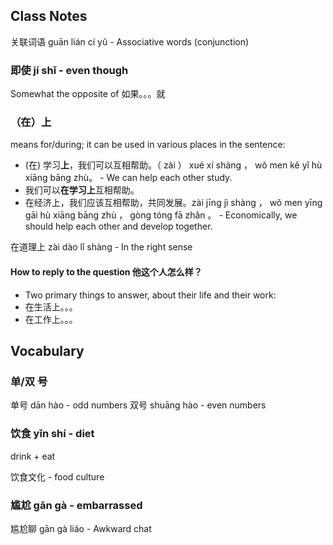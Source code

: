 
## Class Notes

关联词语 guān lián cí yǔ - Associative words (conjunction)

### 即使 jí shǐ - even though

Somewhat the opposite of 如果。。。就


### （在）上

means for/during; it can be used in various places in the sentence:

- (在) 学习**上**，我们可以互相帮助。（ zài ） xué xí shàng ， wǒ men kě yǐ hù xiāng bāng zhù。 - We can help each other study.
- 我们可以**在学习上**互相帮助。
- 在经济上，我们应该互相帮助，共同发展。zài jīng jì shàng ， wǒ men yīng gāi hù xiāng bāng zhù ， gòng tóng fā zhǎn 。 - Economically, we should help each other and develop together.

在道理上 zài dào lǐ shàng - In the right sense

#### How to reply to the question 他这个人怎么样？

- Two primary things to answer, about their life and their work:
- 在生活上。。。
- 在工作上。。。

## Vocabulary

### 单/双 号

单号 dān hào - odd numbers
双号 shuāng hào - even numbers

### 饮食 yǐn shí - diet 

drink + eat

饮食文化 - food culture

### 尴尬 gān gà - embarrassed

尴尬聊 gān gà liáo - Awkward chat

